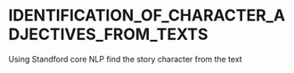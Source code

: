 # IDENTIFICATION_OF_CHARACTER_ADJECTIVES_FROM_TEXTS
Using Standford core NLP find the story character from the text
